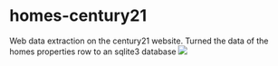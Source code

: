 # homes-century21
Web data extraction on the century21 website. Turned the data of the homes properties row to an sqlite3 database
![](https://cdn.discordapp.com/attachments/697056555421532239/710497545746382868/Screenshot_from_2020-05-14_15-20-34.png)
